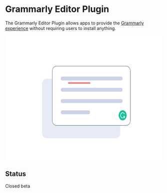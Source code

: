 # Grammarly Editor Plugin

The Grammarly Editor Plugin allows apps to provide the [Grammarly experience](https://www.grammarly.com) without requiring users to install anything.

<p align="center">
  <img src="./docs/grammarly-hero.svg" height="400" alt="Grammarly plugin illustration" />
</p>

## Status

Closed beta
